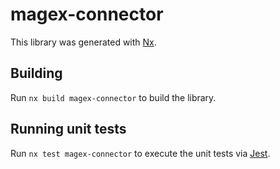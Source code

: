 # magex-connector

This library was generated with [Nx](https://nx.dev).

## Building

Run `nx build magex-connector` to build the library.

## Running unit tests

Run `nx test magex-connector` to execute the unit tests via [Jest](https://jestjs.io).
